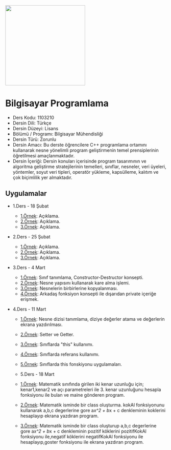 <img src="https://github.com/wynioux/Iskenderun-Technical-University/blob/master/Documents/cpp.png" width="250" height="250">

# Bilgisayar Programlama

* Ders Kodu: 1103210
* Dersin Dili: Türkçe
* Dersin Düzeyi: Lisans
* Bölümü / Programı: Bilgisayar Mühendisliği
* Dersin Türü: Zorunlu
* Dersin Amacı: Bu derste öğrencilere C++ programlama ortamını kullanarak nesne yönelimli program geliştirmenin temel prensiplerinin öğretilmesi amaçlanmaktadır.
* Dersin İçeriği: Dersin konuları içerisinde program tasarımının ve algoritma geliştirme stratejilerinin temelleri, sınıflar, nesneler, veri üyeleri, yöntemler, soyut veri tipleri, operatör yükleme, kapsülleme, kalıtım ve çok biçimlilik yer almaktadır.

## Uygulamalar

* 1.Ders - 18 Şubat
  * [1.Örnek](#): Açıklama.
  * [2.Örnek](#): Açıklama.
  * [3.Örnek](#): Açıklama.

* 2.Ders - 25 Şubat
  * [1.Örnek](#): Açıklama.
  * [2.Örnek](#): Açıklama.
  * [3.Örnek](#): Açıklama.

* 3.Ders - 4 Mart
  * [1.Örnek](https://github.com/wynioux/Iskenderun-Technical-University/blob/master/Lessons/BILGISAYAR%20PROGRAMLAMA/ders3-ornek1.cpp): Sınıf tanımlama, Constructor-Destructor konsepti.
  * [2.Örnek](https://github.com/wynioux/Iskenderun-Technical-University/blob/master/Lessons/BILGISAYAR%20PROGRAMLAMA/ders3-ornek2.cpp): Nesne yapısını kullanarak kare alma işlemi.
  * [3.Örnek](https://github.com/wynioux/Iskenderun-Technical-University/blob/master/Lessons/BILGISAYAR%20PROGRAMLAMA/ders3-ornek3.cpp): Nesnelerin birbirlerine kopyalanması.
  * [4.Örnek](https://github.com/wynioux/Iskenderun-Technical-University/blob/master/Lessons/BILGISAYAR%20PROGRAMLAMA/ders3-ornek4.cpp): Arkadaş fonksiyon konsepti ile dışarıdan private içeriğe erişmek.

* 4.Ders - 11 Mart
  * [1.Örnek](https://github.com/wynioux/Iskenderun-Technical-University/blob/master/Lessons/BILGISAYAR%20PROGRAMLAMA/ders4-ornek1.cpp): Nesne dizisi tanımlama, diziye değerler atama ve değerlerin ekrana yazdırılması.
  * [2.Örnek](https://github.com/wynioux/Iskenderun-Technical-University/blob/master/Lessons/BILGISAYAR%20PROGRAMLAMA/ders4-ornek2.cpp): Setter ve Getter.
  * [3.Örnek](https://github.com/wynioux/Iskenderun-Technical-University/blob/master/Lessons/BILGISAYAR%20PROGRAMLAMA/ders4-ornek3.cpp): Sınıflarda "this" kullanımı.
  * [4.Örnek](https://github.com/wynioux/Iskenderun-Technical-University/blob/master/Lessons/BILGISAYAR%20PROGRAMLAMA/ders4-ornek4.cpp): Sınıflarda referans kullanımı.
  * [5.Örnek](https://github.com/wynioux/Iskenderun-Technical-University/blob/master/Lessons/BILGISAYAR%20PROGRAMLAMA/ders4-ornek5.cpp): Sınıflarda this fonskiyonu uygulamaları.

  * 5.Ders - 18 Mart
  * [1.Örnek](https://github.com/wynioux/Iskenderun-Technical-University/blob/master/Lessons/BILGISAYAR%20PROGRAMLAMA/ders5-ornek1.cpp): Matematik sınıfında girilen iki kenar uzunluğu için; kenar1,kenar2 ve açı parametreleri ile 3. kenar uzunluğunu
hesapla fonksiyonu ile bulan ve maine gönderen program.
  * [2.Örnek](https://github.com/wynioux/Iskenderun-Technical-University/blob/master/Lessons/BILGISAYAR%20PROGRAMLAMA/ders5-ornek2.cpp): Matematik isminde bir class oluşturma. kokAl fonksiyonunu kullanarak a,b,c degerlerine gore a*x^2 + b*x + c 
denkleminin koklerini hesaplayıp ekrana yazdıran program.
  * [3.Örnek](https://github.com/wynioux/Iskenderun-Technical-University/blob/master/Lessons/BILGISAYAR%20PROGRAMLAMA/ders5-ornek3.cpp): Matematik isminde bir class oluşturup  a,b,c degerlerine gore a*x^2 + b*x + c denkleminin 
pozitif köklerini pozitifKokAl fonksiyonu ile,negatif köklerini negatifKokAl fonksiyonu ile
 hesaplayıp,goster fonksiyonu ile ekrana yazdıran program.